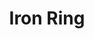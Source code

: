 ---
title: Iron Ring
image: /public/engineering/iron_ring_oath.jpg
tags:
  - Engineering

permalink: iron_ring
---